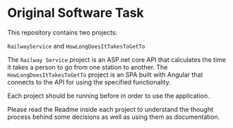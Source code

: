 # Original Software Task

This repository contains two projects: 

`RailwayService` and `HowLongDoesItTakesToGetTo`

The `Railway Service` project is an ASP.net core API that calculates the time it takes a person to go from one station to another.
The `HowLongDoesItTakesToGetTo` project is an SPA built with Angular that connects to the API for using the specified functionality.

Each project should be running before in order to use the application.

Please read the Readme inside each project to understand the thought process behind some decisions as well as using them as documentation.



